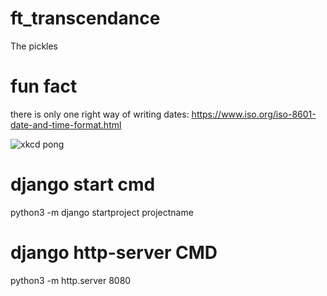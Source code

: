 # ft_transcendance
The pickles

# fun fact
there is only one right way of writing dates: https://www.iso.org/iso-8601-date-and-time-format.html

![xkcd pong](https://imgs.xkcd.com/comics/pong.png "pong")

# django start cmd
python3 -m django startproject projectname

# django http-server CMD
python3 -m http.server 8080
